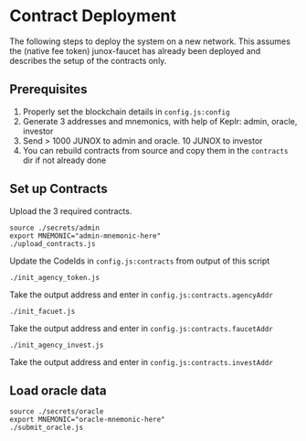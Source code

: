 # Contract Deployment

The following steps to deploy the system on a new network.
This assumes the (native fee token) junox-faucet has already been deployed
and describes the setup of the contracts only.

## Prerequisites

1. Properly set the blockchain details in `config.js:config`
2. Generate 3 addresses and mnemonics, with help of Keplr: admin, oracle, investor
3. Send > 1000 JUNOX to admin and oracle. 10 JUNOX to investor
4. You can rebuild contracts from source and copy them in the `contracts` dir if not already done

## Set up Contracts

Upload the 3 required contracts.

```shell
source ./secrets/admin
export MNEMONIC="admin-mnemonic-here"
./upload_contracts.js
```

Update the CodeIds in `config.js:contracts` from output of this script

```shell
./init_agency_token.js
```

Take the output address and enter in `config.js:contracts.agencyAddr`

```shell
./init_facuet.js
```

Take the output address and enter in `config.js:contracts.faucetAddr`

```shell
./init_agency_invest.js
```

Take the output address and enter in `config.js:contracts.investAddr`

## Load oracle data


```shell
source ./secrets/oracle
export MNEMONIC="oracle-mnemonic-here"
./submit_oracle.js
```
